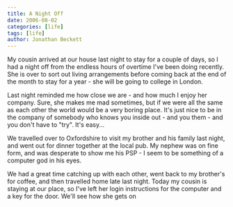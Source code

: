 ```yaml
---
title: A Night Off
date: 2006-08-02
categories: [life]
tags: [life]
author: Jonathan Beckett
---
```


My cousin arrived at our house last night to stay for a couple of days, so I had a night off from the endless hours of overtime I've been doing recently. She is over to sort out living arrangements before coming back at the end of the month to stay for a year - she will be going to college in London.

Last night reminded me how close we are - and how much I enjoy her company. Sure, she makes me mad sometimes, but if we were all the same as each other the world would be a very boring place. It's just nice to be in the company of somebody who knows you inside out - and you them - and you don't have to "try". It's easy...

We travelled over to Oxfordshire to visit my brother and his family last night, and went out for dinner together at the local pub. My nephew was on fine form, and was desperate to show me his PSP - I seem to be something of a computer god in his eyes.

We had a great time catching up with each other, went back to my brother's for coffee, and then travelled home late last night. Today my cousin is staying at our place, so I've left her login instructions for the computer and a key for the door. We'll see how she gets on 